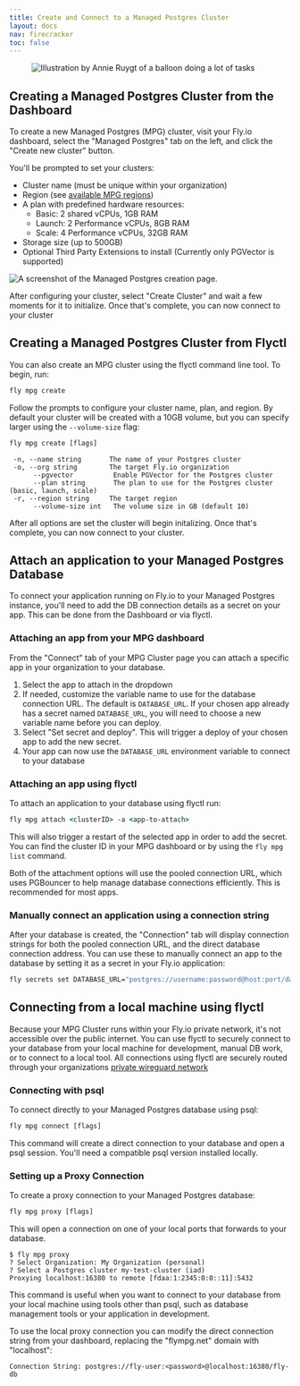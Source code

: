 ```yaml
---
title: Create and Connect to a Managed Postgres Cluster
layout: docs
nav: firecracker
toc: false
---
```



<figure class="flex justify-center">
  <img src="/static/images/Managed_Postgres.png" alt="Illustration by Annie Ruygt of a balloon doing a lot of tasks" class="w-full max-w-lg mx-auto">
</figure>


## Creating a Managed Postgres Cluster from the Dashboard

 To create a new Managed Postgres (MPG) cluster, visit your Fly.io dashboard, select the "Managed Postgres" tab on the left, and click the "Create new cluster" button.

You'll be prompted to set your clusters:

- Cluster name (must be unique within your organization)
- Region (see [available MPG regions](/docs/mpg/overview/#regions))
- A plan with predefined hardware resources:
  - Basic: 2 shared vCPUs, 1GB RAM
  - Launch: 2 Performance vCPUs, 8GB RAM
  - Scale: 4 Performance vCPUs, 32GB RAM
- Storage size (up to 500GB)
- Optional Third Party Extensions to install (Currently only PGVector is supported)

<div>
    <img src="/static/images/create-mpg.webp" alt="A screenshot of the Managed Postgres creation page.">
</div>

After configuring your cluster, select "Create Cluster" and wait a few moments for it to initialize. Once that's complete, you can now connect to your cluster

## Creating a Managed Postgres Cluster from Flyctl
You can also create an MPG cluster using the flyctl command line tool. To begin, run:

```cmd
fly mpg create
```
 Follow the prompts to configure your cluster name, plan, and region. By default your cluster will be created with a 10GB volume, but you can specify larger using the `--volume-size` flag:

```cmd 
fly mpg create [flags]
```
```out
 -n, --name string       The name of your Postgres cluster
 -o, --org string        The target Fly.io organization
      --pgvector          Enable PGVector for the Postgres cluster
      --plan string       The plan to use for the Postgres cluster (basic, launch, scale)
 -r, --region string     The target region
      --volume-size int   The volume size in GB (default 10)
```

After all options are set the cluster will begin initalizing. Once that's complete, you can now connect to your cluster.

## Attach an application to your Managed Postgres Database 

To connect your application running on Fly.io to your Managed Postgres instance, you'll need to add the DB connection details as a secret on your app. This can be done from the Dashboard or via flyctl.

### Attaching an app from your MPG dashboard

From the "Connect" tab of your MPG Cluster page you can attach a specific app in your organization to your database. 

1. Select the app to attach in the dropdown
2. If needed, customize the variable name to use for the database connection URL. The default is `DATABASE_URL`.  If your chosen app already has a secret named `DATABASE_URL`, you will need to choose a new variable name before you can deploy.
3.  Select "Set secret and deploy". This will trigger a deploy of your chosen app to add the new secret. 
4. Your app can now use the `DATABASE_URL` environment variable to connect to your database

### Attaching an app using flyctl

To attach an application to your database using flyctl run:
```cmd
fly mpg attach <clusterID> -a <app-to-attach>
```
This will also trigger a restart of the selected app in order to add the secret. You can find the cluster ID in your MPG dashboard or by using the `fly mpg list` command. 

Both of the attachment options will use the pooled connection URL, which uses PGBouncer to help manage database connections efficiently. This is recommended for most apps. 

### Manually connect an application using a connection string

After your database is created, the "Connection" tab will display connection strings for both the pooled connection URL, and the direct database connection address. You can use these to manually connect an app to the database by setting it as a secret in your Fly.io application:

```cmd
fly secrets set DATABASE_URL="postgres://username:password@host:port/database"
```

## Connecting from a local machine using flyctl

Because your MPG Cluster runs within your Fly.io private network, it's not accessible over the public internet. You can use flyctl to securely connect to your database from your local machine for development, manual DB work, or to connect to a local tool. All connections using flyctl are securely routed through your organizations [private wireguard network](/docs/networking/private-networking/)

### Connecting with psql

To connect directly to your Managed Postgres database using psql:

```cmd
fly mpg connect [flags]
```

This command will create a direct connection to your database and open a psql session. You'll need a compatible psql version installed locally.

### Setting up a Proxy Connection

To create a proxy connection to your Managed Postgres database:

```cmd
fly mpg proxy [flags]
```

This will open a connection on one of your local ports that forwards to your database.

```out
$ fly mpg proxy    
? Select Organization: My Organization (personal)
? Select a Postgres cluster my-test-cluster (iad)
Proxying localhost:16380 to remote [fdaa:1:2345:0:0::11]:5432
```


This command is useful when you want to connect to your database from your local machine using tools other than psql, such as database management tools or your application in development. 

To use the local proxy connection you can modify the direct connection string from your dashboard, replacing the "flympg.net" domain with "localhost": 

```out
Connection String: postgres://fly-user:<password>@localhost:16380/fly-db
```
